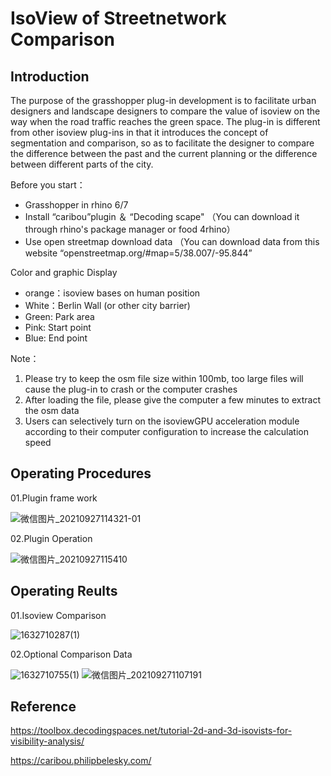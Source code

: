 
# IsoView of Streetnetwork Comparison

## Introduction
The purpose of the grasshopper plug-in development is to facilitate urban designers and landscape designers to compare the value of isoview on the way when the road traffic reaches the green space. The plug-in is different from other isoview plug-ins in that it introduces the concept of segmentation and comparison, so as to facilitate the designer to compare the difference between the past and the current planning or the difference between different parts of the city.

Before you start：

- Grasshopper in rhino 6/7
- Install “caribou”plugin ＆ “Decoding scape" （You can download it through rhino's package manager or food 4rhino）
- Use open streetmap download data （You can download data from this website “openstreetmap.org/#map=5/38.007/-95.844”

Color and graphic Display
- orange：isoview bases on human position
- White：Berlin Wall (or other city barrier)
- Green: Park area
- Pink: Start point
- Blue: End point

Note：
1. Please try to keep the osm file size within 100mb, too large files will cause the plug-in to crash or the computer crashes
2. After loading the file, please give the computer a few minutes to extract the osm data
3. Users can selectively turn on the isoviewGPU acceleration module according to their computer configuration to increase the calculation speed

## Operating Procedures

01.Plugin frame work

![微信图片_20210927114321-01](https://user-images.githubusercontent.com/70087271/134842852-7adbf9ff-395c-410a-93c9-ba9276879a5d.jpg)

02.Plugin Operation

![微信图片_20210927115410](https://user-images.githubusercontent.com/70087271/134843183-dc8a327a-269f-4429-b168-8f94ec3dd2ab.png)

## Operating Reults

01.Isoview Comparison

![1632710287(1)](https://user-images.githubusercontent.com/70087271/134843207-b6c55556-e406-4e56-b568-9d94cd070bee.jpg)

02.Optional Comparison Data

![1632710755(1)](https://user-images.githubusercontent.com/70087271/134843285-02a7a641-b9a4-42b4-8247-f884e46885ab.png)
![微信图片_202109271107191](https://user-images.githubusercontent.com/70087271/134843289-b57fbe3d-8b50-4f28-8967-eaf32eb5b861.png)













## Reference
https://toolbox.decodingspaces.net/tutorial-2d-and-3d-isovists-for-visibility-analysis/

https://caribou.philipbelesky.com/



